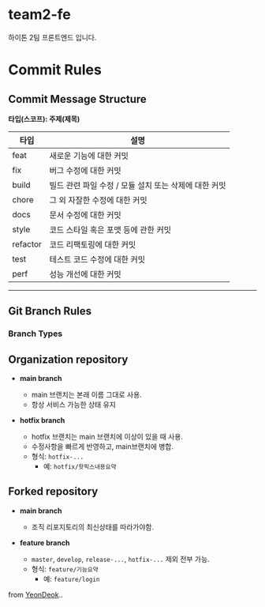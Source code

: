 # team2-fe
하이톤 2팀 프론트엔드 입니다.

# Commit Rules

## Commit Message Structure
**타입(스코프): 주제(제목)**

| 타입       | 설명                                         |
|------------|----------------------------------------------|
| feat       | 새로운 기능에 대한 커밋                      |
| fix        | 버그 수정에 대한 커밋                       |
| build      | 빌드 관련 파일 수정 / 모듈 설치 또는 삭제에 대한 커밋 |
| chore      | 그 외 자잘한 수정에 대한 커밋               |
| docs       | 문서 수정에 대한 커밋                       |
| style      | 코드 스타일 혹은 포맷 등에 관한 커밋         |
| refactor   | 코드 리팩토링에 대한 커밋                   |
| test       | 테스트 코드 수정에 대한 커밋                |
| perf       | 성능 개선에 대한 커밋                       |

---

## Git Branch Rules

### Branch Types

## Organization repository
- **main branch**
  - main 브랜치는 본래 이름 그대로 사용.
  - 항상 서비스 가능한 상태 유지

- **hotfix branch**  
  - hotfix 브랜치는 main 브랜치에 이상이 있을 때 사용.
  - 수정사항을 빠르게 반영하고, main브랜치에 병합.
  - 형식: `hotfix-...`
    - 예: `hotfix/핫픽스내용요약`

## Forked repository
- **main branch**
  - 조직 리포지토리의 최신상태를 따라가야함.

- **feature branch**  
  - `master`, `develop`, `release-...`, `hotfix-...` 제외 전부 가능.  
  - 형식: `feature/기능요약`
    - 예: `feature/login`


from [YeonDeok](https://github.com/YeonDeok)..
